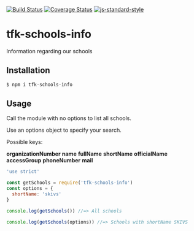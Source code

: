[![Build Status](https://travis-ci.org/telemark/tfk-schools-info.svg?branch=master)](https://travis-ci.org/telemark/tfk-schools-info)
[![Coverage Status](https://coveralls.io/repos/telemark/tfk-schools-info/badge.svg?branch=master&service=github)](https://coveralls.io/github/telemark/tfk-schools-info?branch=master)
[![js-standard-style](https://img.shields.io/badge/code%20style-standard-brightgreen.svg?style=flat)](https://github.com/feross/standard)
# tfk-schools-info
Information regarding our schools

## Installation

```sh
$ npm i tfk-schools-info
```

## Usage

Call the module with no options to list all schools.

Use an options object to specify your search.

Possible keys:

**organizationNumber**
**name**
**fullName**
**shortName**
**officialName**
**accessGroup**
**phoneNumber**
**mail**

```javascript
'use strict'

const getSchools = require('tfk-schools-info')
const options = {
  shortName: 'skivs'
}

console.log(getSchools()) //=> All schools

console.log(getSchools(options)) //=> Schools with shortName SKIVS
```
